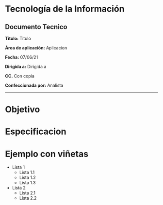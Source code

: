# Tecnología de la Información
## Documento Tecnico

**Título:** Titulo

**Área de aplicación:**	Aplicacion

**Fecha:** 07/06/21

**Dirigida a:**	Dirigida a

**CC.**	Con copia

**Confeccionada por:** Analista

***

# Objetivo

# Especificacion

# Ejemplo con viñetas

* Lista 1
  * Lista 1.1
  * Lista 1.2
  * Lista 1.3
* Lista 2
  * Lista 2.1
  * Lista 2.2